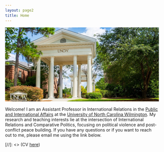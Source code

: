 ```yaml
---
layout: page2
title: Home
---
```

![alt text](./files/UNCWEntrance2.jpg)

Welcome! I am an Assistant Professor in International Relations in the [Public and International Affairs](//https://uncw.edu/pia/) at the [University of North Carolina Wilmington](https://www.uncw.edu/). My research and teaching interests lie at the intersection of International Relations and Comparative Politics, focusing on political violence and post-conflict peace building. If you have any questions or if you want to reach out to me, please email me using the link below.


<script type="text/javascript" id="clustrmaps" src="//cdn.clustrmaps.com/map_v2.js?u=uueU&d=kDmjltf8SekE3nGJmnCmYNSGVMEvc5xmOlQ7Y4cbb3U" width="80" height="60"></script>



[//]: <> (CV [here](https://uncw4-my.sharepoint.com/:b:/g/personal/phayala_uncw_edu/EbH2d5rjaB1GjtSMfhyGLG4BRHEI0w7_Rzzr5_GgrR66yg?e=XLJotK))
